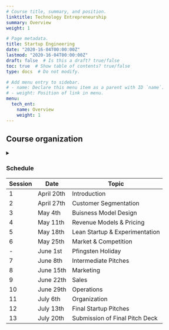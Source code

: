 ```yaml
---
# Course title, summary, and position.
linktitle: Technology Entrepreneurship
summary: Overview
weight: 1

# Page metadata.
title: Startup Engineering
date: "2020-16-04T00:00:00Z"
lastmod: "2020-16-04T00:00:00Z"
draft: false  # Is this a draft? true/false
toc: true  # Show table of contents? true/false
type: docs  # Do not modify.

# Add menu entry to sidebar.
# - name: Declare this menu item as a parent with ID `name`.
# - weight: Position of link in menu.
menu:
  tech_ent:
    name: Overview
    weight: 1
---
```


## Course organization

<details class="description" close><summary data-close="Show" data-open="Hide"></summary>

All participants are supposed to form teams of 5 students. These teams should primarily form around a common startup project idea. How to go about finding an idea and a team will be subject of the first session described under [**Inroduction**]({{< relref "_syllabi/tech_ent/1_intro.md" >}}).

The weekly class sessions follow along a process to develop your startup projects. Teams will be provided with materials for each topic and step in the process before each class session. Students are supposed to read and watch the material before each class. In the first part of each class session, we will discuss the tools and concepts and how they might apply to your specific projects ideas. Your task is to continously elaborate and improve their startup projects based on the learned tools and concepts and the feedback received. Teams get the chance to receive comprehensive feedback based on a recorded intermediate pitch of their projects in the beginning of June. The final pitch version of your startup projects is due by the end of class in July.

In the second half of each class sessions, we will discuss a case study related to each respective topic. Students are supposed to have read (not solved) each case before class. We will briefly clarify questions about the case, then students will work in breakout sessions on an intial solutions of the case (for approximately an hour) within their same teams. These initial solutions are then uploaded to Studip and (selectively) discussed among all partcipants. Teams then get the chance to rework their case solutions after class for their final case subissions (prior to the following week's class). 

The case study work only applies to students that are enrolled either in the entire module worth 6 ECTS or in both "Betrieb & Management" courses "Technology Entrepreneurship" and "Creation of Business Opportunities". 

For students enrolled in the entire module worth 6 ECTS, we pay close attention to their contributions to class and case discussions. In addition, we expect case memos about three self-selected cases to be submitted before the respective class session. A case memo is about three typed pages long (1-inch margins, 12 pt font size and 1.5 line spacing) and should cover the following aspects of a case: 
* `One-paragraph (executive) summary`: what is the context, key issue(s) & decision points, and your recommendation?
* `Background & context`: how did the current situation come about? What factors need to be conisdered to derive recommendations?
* `Recommendations`: what are the alternatives? How would you prioritize? Why?
* `Next steps`: How should your recommendations be implemented?

</details>


### Schedule

| Session | Date | Topic |
| --- | --- | --- |
| 1 | April 20th | Introduction |
| 2 | April 27th | Customer Segmentation |
| 3 | May 4th | Buisness Model Design |
| 4 | May 11th | Revenue Models & Pricing |
| 5 | May 18th | Lean Startup & Experimentation |
| 6 | May 25th | Market & Competition |
| - | June 1st | Pfingsten Holiday |
| 7 | June 8th | Intermediate Pitches |
| 8 | June 15th | Marketing |
| 9 | June 22th | Sales |
| 10 | June 29th | Operations |
| 11 | July 6th | Organization |
| 12 | July 13th | Final Startup Pitches  |
| 13 | July 20th | Submission of Final Pitch Deck |

